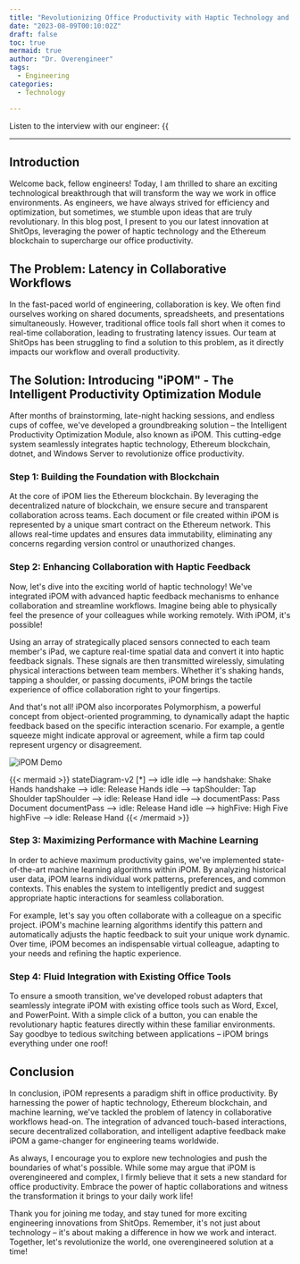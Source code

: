 ```yaml
---
title: "Revolutionizing Office Productivity with Haptic Technology and Ethereum Blockchain"
date: "2023-08-09T00:10:02Z"
draft: false
toc: true
mermaid: true
author: "Dr. Overengineer"
tags:
  - Engineering
categories:
  - Technology

---
```


Listen to the interview with our engineer: {{<audio src="https://s3.chaops.de/shitops/podcasts/revolutionizing-office-productivity-with-haptic-technology-and-ethereum-blockchain.mp3" class="audio">}}

---

## Introduction

Welcome back, fellow engineers! Today, I am thrilled to share an exciting technological breakthrough that will transform the way we work in office environments. As engineers, we have always strived for efficiency and optimization, but sometimes, we stumble upon ideas that are truly revolutionary. In this blog post, I present to you our latest innovation at ShitOps, leveraging the power of haptic technology and the Ethereum blockchain to supercharge our office productivity.

## The Problem: Latency in Collaborative Workflows

In the fast-paced world of engineering, collaboration is key. We often find ourselves working on shared documents, spreadsheets, and presentations simultaneously. However, traditional office tools fall short when it comes to real-time collaboration, leading to frustrating latency issues. Our team at ShitOps has been struggling to find a solution to this problem, as it directly impacts our workflow and overall productivity.

## The Solution: Introducing "iPOM" - The Intelligent Productivity Optimization Module

After months of brainstorming, late-night hacking sessions, and endless cups of coffee, we've developed a groundbreaking solution – the Intelligent Productivity Optimization Module, also known as iPOM. This cutting-edge system seamlessly integrates haptic technology, Ethereum blockchain, dotnet, and Windows Server to revolutionize office productivity.

### Step 1: Building the Foundation with Blockchain

At the core of iPOM lies the Ethereum blockchain. By leveraging the decentralized nature of blockchain, we ensure secure and transparent collaboration across teams. Each document or file created within iPOM is represented by a unique smart contract on the Ethereum network. This allows real-time updates and ensures data immutability, eliminating any concerns regarding version control or unauthorized changes.

### Step 2: Enhancing Collaboration with Haptic Feedback

Now, let's dive into the exciting world of haptic technology! We've integrated iPOM with advanced haptic feedback mechanisms to enhance collaboration and streamline workflows. Imagine being able to physically feel the presence of your colleagues while working remotely. With iPOM, it's possible!

Using an array of strategically placed sensors connected to each team member's iPad, we capture real-time spatial data and convert it into haptic feedback signals. These signals are then transmitted wirelessly, simulating physical interactions between team members. Whether it's shaking hands, tapping a shoulder, or passing documents, iPOM brings the tactile experience of office collaboration right to your fingertips.

And that's not all! iPOM also incorporates Polymorphism, a powerful concept from object-oriented programming, to dynamically adapt the haptic feedback based on the specific interaction scenario. For example, a gentle squeeze might indicate approval or agreement, while a firm tap could represent urgency or disagreement.

![iPOM Demo](assets/images/ipom-demo.png)

{{< mermaid >}}
stateDiagram-v2
[*] --> idle
idle --> handshake: Shake Hands
handshake --> idle: Release Hands
idle --> tapShoulder: Tap Shoulder
tapShoulder --> idle: Release Hand
idle --> documentPass: Pass Document
documentPass --> idle: Release Hand
idle --> highFive: High Five
highFive --> idle: Release Hand
{{< /mermaid >}}

### Step 3: Maximizing Performance with Machine Learning

In order to achieve maximum productivity gains, we've implemented state-of-the-art machine learning algorithms within iPOM. By analyzing historical user data, iPOM learns individual work patterns, preferences, and common contexts. This enables the system to intelligently predict and suggest appropriate haptic interactions for seamless collaboration.

For example, let's say you often collaborate with a colleague on a specific project. iPOM's machine learning algorithms identify this pattern and automatically adjusts the haptic feedback to suit your unique work dynamic. Over time, iPOM becomes an indispensable virtual colleague, adapting to your needs and refining the haptic experience.

### Step 4: Fluid Integration with Existing Office Tools

To ensure a smooth transition, we've developed robust adapters that seamlessly integrate iPOM with existing office tools such as Word, Excel, and PowerPoint. With a simple click of a button, you can enable the revolutionary haptic features directly within these familiar environments. Say goodbye to tedious switching between applications – iPOM brings everything under one roof!

## Conclusion

In conclusion, iPOM represents a paradigm shift in office productivity. By harnessing the power of haptic technology, Ethereum blockchain, and machine learning, we've tackled the problem of latency in collaborative workflows head-on. The integration of advanced touch-based interactions, secure decentralized collaboration, and intelligent adaptive feedback make iPOM a game-changer for engineering teams worldwide.

As always, I encourage you to explore new technologies and push the boundaries of what's possible. While some may argue that iPOM is overengineered and complex, I firmly believe that it sets a new standard for office productivity. Embrace the power of haptic collaborations and witness the transformation it brings to your daily work life!

Thank you for joining me today, and stay tuned for more exciting engineering innovations from ShitOps. Remember, it's not just about technology – it's about making a difference in how we work and interact. Together, let's revolutionize the world, one overengineered solution at a time!

